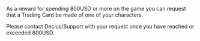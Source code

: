 ---
---
As a reward for spending 800USD or more on the game you can request that a Trading Card be made of one of your characters.

Please contact Decius/Support with your request once you have reached or exceeded 800USD.